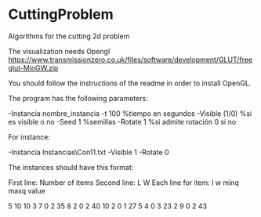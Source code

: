 # CuttingProblem
Algorithms for the cutting 2d problem

The visualization needs Opengl
https://www.transmissionzero.co.uk/files/software/development/GLUT/freeglut-MinGW.zip

You should follow the instructions of the readme in order to install OpenGL.




The program has the following parameters:

-Instancia nombre_instancia
-t 100 %tiempo en segundos
-Visible (1/0) %si es visible o no
-Seed 1 %semillas
-Rotate 1 %si admite rotación 0 si no

For instance:

-Instancia Instancias\Con11.txt  -Visible 1  -Rotate 0

The instances should have this format:

First line: Number of items
Second line: L W
Each line for item: l w minq maxq value

5 
10	10
3	7	0	2	35
8	2	0	2	40
10	2	0	1	27
5	4	0	3	23
2	9	0	2	43
